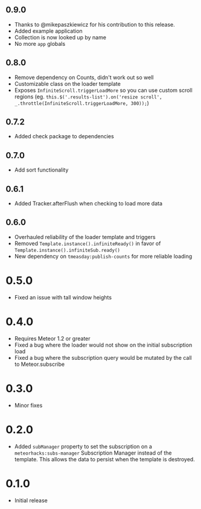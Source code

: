 ## 0.9.0
- Thanks to @mikepaszkiewicz for his contribution to this release.
- Added example application
- Collection is now looked up by name
- No more ``app`` globals 

## 0.8.0
- Remove dependency on Counts, didn't work out so well
- Customizable class on the loader template
- Exposes `InfiniteScroll.triggerLoadMore` so you can use custom scroll regions (eg. `this.$('.results-list').on('resize scroll', _.throttle(InfiniteScroll.triggerLoadMore, 300));`)

## 0.7.2
- Added check package to dependencies

## 0.7.0
- Add sort functionality

## 0.6.1
- Added Tracker.afterFlush when checking to load more data

## 0.6.0
- Overhauled reliability of the loader template and triggers
- Removed `Template.instance().infiniteReady()` in favor of `Template.instance().infiniteSub.ready()`
- New dependency on `tmeasday:publish-counts` for more reliable loading

# 0.5.0
- Fixed an issue with tall window heights

# 0.4.0
- Requires Meteor 1.2 or greater
- Fixed a bug where the loader would not show on the initial subscription load
- Fixed a bug where the subscription query would be mutated by the call to Meteor.subscribe

# 0.3.0
- Minor fixes

# 0.2.0
- Added `subManager` property to set the subscription on a `meteorhacks:subs-manager` Subscription Manager instead of the template. This allows the data to persist when the template is destroyed.

# 0.1.0
- Initial release